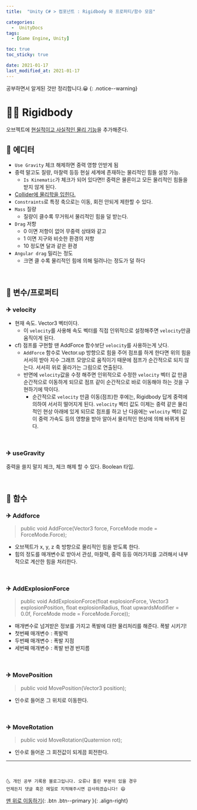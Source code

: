 ```yaml
---
title:  "Unity C# > 컴포넌트 : Rigidbody 와 프로퍼티/함수 모음" 

categories:
  -  UnityDocs
tags:
  - [Game Engine, Unity]

toc: true
toc_sticky: true

date: 2021-01-17
last_modified_at: 2021-01-17
---
```


공부하면서 알게된 것만 정리합니다.😀
{: .notice--warning}

# 👩‍🦰 Rigidbody

오브젝트에 <u>현실적이고 사실적인 물리 기능</u>을 추가해준다.

## 🚀 에디터 

  - `Use Gravity` 체크 해제하면 중력 영향 안받게 됨
- 중력 말고도 질량, 마찰력 등등 현실 세계에 존재하는 물리적인 힘들 설정 가능. 
  -  `Is Kinematic`가 체크가 되어 있다면!! 중력은 물론이고 모든 물리적인 힘들을 받지 않게 된다.
- <u>Collider에 물리학을 입힌다.</u>
- `Constraints`로 특정 축으로는 이동, 회전 안되게 제한할 수 있다.
- `Mass` 질량
  - 질량이 클수록 무거워서 물리적인 힘을 덜 받는다. 
- `Drag` 저항
  - 0 이면 저항이 없어 무중력 상태와 같고
  - 1 이면 지구와 비슷한 환경의 저항
  - 10 정도면 달과 같은 환경
- `Angular drag` 밀리는 정도
  - 크면 클 수록 물리적인 힘에 의해 밀려나는 정도가 덜 하다

<br>

## 🚀 변수/프로퍼티

### ✈ velocity

  - 현재 속도. Vector3 벡터이다.
    - 이 `velocity`를 사용해 속도 벡터를 직접 인위적으로 설정해주면 `velocity`만큼 움직이게 된다. 
  - cf) 점프를 구현할 땐 AddForce 함수보단 `velocity`를 사용하는게 낫다.
    - `AddForce` 함수로 Vector.up 방향으로 힘을 주어 점프를 하게 한다면 위의 힘을 서서히 받아 지수 그래프 모양으로 움직이기 때문에 점프가 순간적으로 되지 않는다. 서서히 위로 올라가는 그림으로 연출된다. 
    - 반면에 `velocity`값을 수정 해주면 인위적으로 수정한 `velocity` 벡터 값 만큼 순간적으로 이동하게 되므로 점프 같이 순간적으로 바로 이동해야 하는 것을 구현하기에 딱이다.
      - 순간적으로 `velocity` 만큼 이동(점프)한 후에는, Rigidbody 답게 중력에 의하여 서서히 떨어지게 된다. `velocity` 벡터 값도 이제는 중력 같은 물리적인 현상 아래에 있게 되므로 점프를 하고 난 다음에는 `velocity` 벡터 값이 중력 가속도 등의 영향을 받아 알아서 물리적인 현상에 의해 바뀌게 된다.


<br>

### ✈ useGravity

중력을 쓸지 말지 체크, 체크 해제 할 수 있다. Boolean 타입.

<br>

## 🚀 함수

### ✈ Addforce

> public void AddForce(Vector3 force, ForceMode mode = ForceMode.Force);

  - 오브젝트가 x, y, z 축 방향으로 물리적인 힘을 받도록 한다. 
  - 힘의 정도를 매개변수로 받아서 관성, 마찰력, 중력 등등 여러가지를 고려해서 내부적으로 계산한 힘을 처리한다.

<br>

### ✈ AddExplosionForce

> public void AddExplosionForce(float explosionForce, Vector3 explosionPosition, float explosionRadius, float upwardsModifier = 0.0f, ForceMode mode = ForceMode.Force));

  - 매개변수로 넘겨받은 정보를 가지고 폭발에 대한 물리처리를 해준다. 폭발 시키기!
  - 첫번째 매개변수 : 폭발력
  - 두번째 매개변수 : 폭발 지점
  - 세번째 매개변수 : 폭발 반경 반지름

<br>

### ✈ MovePosition

> public void MovePosition(Vector3 position);

- 인수로 들어온 그 위치로 이동한다.

<br>

### ✈ MoveRotation

> public void MoveRotation(Quaternion rot);

- 인수로 들어온 그 회전값이 되게끔 회전한다.

***
<br>

    🌜 개인 공부 기록용 블로그입니다. 오류나 틀린 부분이 있을 경우 
    언제든지 댓글 혹은 메일로 지적해주시면 감사하겠습니다! 😄

[맨 위로 이동하기](#){: .btn .btn--primary }{: .align-right}